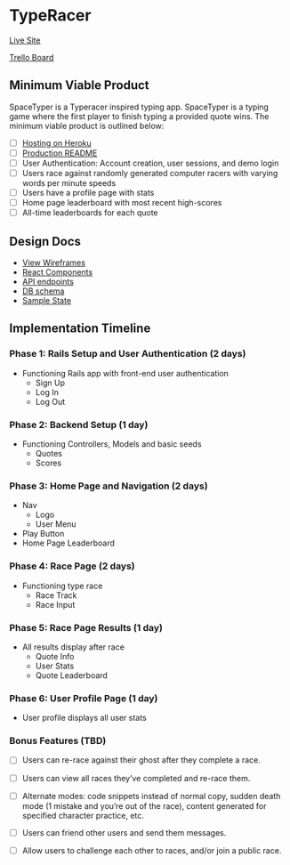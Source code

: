 # TypeRacer

[Live Site][live]

[Trello Board](https://trello.com/b/xpCc28ln/spacetyper)

## Minimum Viable Product

SpaceTyper is a Typeracer inspired typing app. SpaceTyper is a typing game where the first player to finish typing a provided quote wins. The minimum viable product is outlined below:

- [ ] [Hosting on Heroku][live]
- [ ] [Production README](../README.md)
- [ ] User Authentication: Account creation, user sessions, and demo login
- [ ] Users race against randomly generated computer racers with varying words per minute speeds
- [ ] Users have a profile page with stats
- [ ] Home page leaderboard with most recent high-scores
- [ ] All-time leaderboards for each quote

## Design Docs
* [View Wireframes](./wireframes)
* [React Components](./component-hierarchy.md)
* [API endpoints](./api-endpoints.md)
* [DB schema](./schema.md)
* [Sample State](./sample-state.md)

## Implementation Timeline

### Phase 1: Rails Setup and User Authentication (2 days)

* Functioning Rails app with front-end user authentication
  - Sign Up
  - Log In
  - Log Out

### Phase 2: Backend Setup (1 day)

* Functioning Controllers, Models and basic seeds
  - Quotes
  - Scores

### Phase 3: Home Page and Navigation (2 days)

* Nav
  - Logo
  - User Menu
* Play Button
* Home Page Leaderboard

### Phase 4: Race Page (2 days)

* Functioning type race
  - Race Track
  - Race Input

### Phase 5: Race Page Results (1 day)

* All results display after race
  - Quote Info
  - User Stats
  - Quote Leaderboard

### Phase 6: User Profile Page (1 day)

* User profile displays all user stats

### Bonus Features (TBD)
- [ ] Users can re-race against their ghost after they complete a race.
- [ ] Users can view all races they’ve completed and re-race them.
- [ ] Alternate modes: code snippets instead of normal copy, sudden death mode (1 mistake and you’re out of the race), content generated for specified character practice, etc.
- [ ] Users can friend other users and send them messages.
- [ ] Allow users to challenge each other to races, and/or join a public race.


[live]: http://www.herokuapp.com

